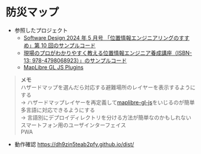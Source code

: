 # 防災マップ
- 参照したプロジェクト
  - [Software Design 2024 年 5 月号 「位置情報エンジニアリングのすすめ」第 10 回のサンプルコード](https://github.com/satoshi7190/sd-2024-5-sample)
  - [現場のプロがわかりやすく教える位置情報エンジニア養成講座（ISBN-13: 978-4798068923）」のサンプルコード](https://github.com/Kanahiro/location-tech-sample-v1)
  - [MapLibre GL JS Plugins](https://maplibre.org/maplibre-gl-js/docs/plugins/)
> **メモ**<br>
> ハザードマップを選んだら対応する避難場所のレイヤーを表示するようにする<br>
> →  ハザードマップレイヤーを再定義して[maplibre-gl-js](https://github.com/mug-jp/maplibre-gl-opacity)をいじるのが簡単<br>
> 多言語に対応できるようにする<br>
> → 言語別にデプロイディレクトリを分ける方法が簡単なのかもしれない<br>
> スマートフォン用のユーザインターフェイス<br>
> PWA<br>
- 動作確認
https://dh9zin5teab2pfy.github.io/dist/

